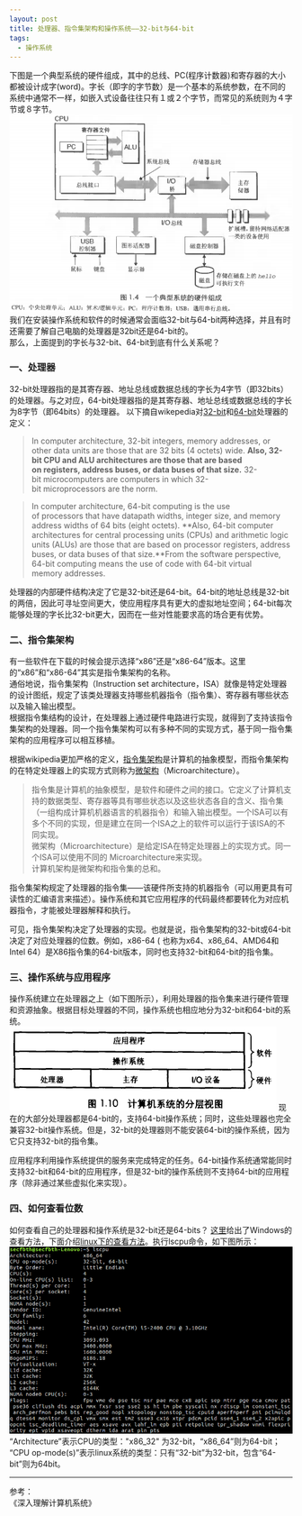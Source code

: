 ```yaml
---
layout: post
title: 处理器、指令集架构和操作系统——32-bit与64-bit
tags:
  - 操作系统
---
```


下图是一个典型系统的硬件组成，其中的总线、PC(程序计数器)和寄存器的大小都被设计成字(word)。字长（即字的字节数）是一个基本的系统参数，在不同的系统中通常不一样，如嵌入式设备往往只有１或２个字节，而常见的系统则为４字节或８字节。
![典型系统的硬件组成](/assets/image/20180319atypicalsystem.png)
我们在安装操作系统和软件的时候通常会面临32-bit与64-bit两种选择，并且有时还需要了解自己电脑的处理器是32bit还是64-bit的。  
那么，上面提到的字长与32-bit、64-bit到底有什么关系呢？


### 一、处理器
32-bit处理器指的是其寄存器、地址总线或数据总线的字长为4字节（即32bits）的处理器。与之对应，64-bit处理器指的是其寄存器、地址总线或数据总线的字长为8字节（即64bits）的处理器。
以下摘自wikepedia对[32-bit](https://en.wikipedia.org/wiki/32-bit)和[64-bit](https://en.wikipedia.org/wiki/64-bit_computing)处理器的定义：
>In computer architecture, 32-bit integers, memory addresses, or other data units are those that are 32 bits (4 octets) wide. **Also, 32-bit CPU and ALU architectures are those that are based on registers, address buses, or data buses of that size.** 32-bit microcomputers are computers in which 32-bit microprocessors are the norm.  

>In computer architecture, 64-bit computing is the use of processors that have datapath widths, integer size, and memory address widths of 64 bits (eight octets). **Also, 64-bit computer architectures for central processing units (CPUs) and arithmetic logic units (ALUs) are those that are based on processor registers, address buses, or data buses of that size.**From the software perspective, 64-bit computing means the use of code with 64-bit virtual memory addresses. 

处理器的内部硬件结构决定了它是32-bit还是64-bit。64-bit的地址总线是32-bit的两倍，因此可寻址空间更大，使应用程序具有更大的虚拟地址空间；64-bit每次能够处理的字长比32-bit更大，因而在一些对性能要求高的场合更有优势。


### 二、指令集架构
有一些软件在下载的时候会提示选择“x86”还是“x86-64”版本。这里的“x86”和“x86-64”其实是指令集架构的名称。  
通俗地说，指令集架构（Instruction set architecture，ISA）就像是特定处理器的设计图纸，规定了该类处理器支持哪些机器指令（指令集）、寄存器有哪些状态以及输入输出模型。  
根据指令集结构的设计，在处理器上通过硬件电路进行实现，就得到了支持该指令集架构的处理器。同一个指令集架构可以有多种不同的实现方式，基于同一指令集架构的应用程序可以相互移植。

根据wikipedia更加严格的定义，[指令集架构](https://en.wikipedia.org/wiki/Instruction_set_architecture)是计算机的抽象模型，而指令集架构的在特定处理器上的实现方式则称为[微架构](https://en.wikipedia.org/wiki/Microarchitecture)（Microarchitecture）。
>指令集是计算机的抽象模型，是软件和硬件之间的接口。它定义了计算机支持的数据类型、寄存器等具有哪些状态以及这些状态各自的含义、指令集（一组构成计算机机器语言的机器指令）和输入输出模型。一个ISA可以有多个不同的实现，但是建立在同一个ISA之上的软件可以运行于该ISA的不同实现。  
微架构（Microarchitecture）是给定ISA在特定处理器上的实现方式。同一个ISA可以使用不同的 Microarchitecture来实现。  
计算机架构是微架构和指令集的总和。

指令集架构规定了处理器的指令集——该硬件所支持的机器指令（可以用更具有可读性的汇编语言来描述）。操作系统和其它应用程序的代码最终都要转化为对应机器指令，才能被处理器解释和执行。

可见，指令集架构决定了处理器的实现。也就是说，指令集架构的32-bit或64-bit决定了对应处理器的位数。例如，x86-64 ( 也称为x64、x86_64、AMD64和Intel 64）是X86指令集的64-bit版本，同时也支持32-bit和64-bit的指令集。

### 三、操作系统与应用程序

操作系统建立在处理器之上（如下图所示），利用处理器的指令集来进行硬件管理和资源抽象。根据目标处理器的不同，操作系统也相应地分为32-bit和64-bit的系统。
![操作系统提的分层视图](/assets/image/20180319osabstr.png)
现在的大部分处理器都是64-bit的，支持64-bit操作系统；同时，这些处理器也完全兼容32-bit操作系统。但是，32-bit的处理器则不能安装64-bit的操作系统，因为它只支持32-bit的指令集。

应用程序利用操作系统提供的服务来完成特定的任务。64-bit操作系统通常能同时支持32-bit和64-bit的应用程序，但是32-bit的操作系统则不支持64-bit的应用程序（除非通过某些虚拟化来实现）。

### 四、如何查看位数
如何查看自己的处理器和操作系统是32-bit还是64-bits？
[这里](https://www.lifewire.com/am-i-running-a-32-bit-or-64-bit-version-of-windows-2624475)给出了Windows的查看方法，下面介绍[linux下的查看方法](https://www.howtogeek.com/198615/how-to-check-if-your-linux-system-is-32-bit-or-64-bit/)。执行lscpu命令，如下图所示：
![lscpu命令执行效果](/assets/image/20180319lscpu.png)
“Architecture”表示CPU的类型："x86_32" 为32-bit，“x86_64”则为64-bit；  
“CPU op-mode(s)”表示linux系统的类型：只有“32-bit”为32-bit，包含“64-bit”则为64bit。

---

参考：  
《深入理解计算机系统》






